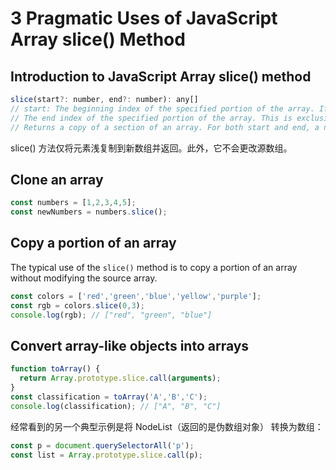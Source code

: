 # 3 Pragmatic Uses of JavaScript Array slice() Method

## Introduction to JavaScript Array slice() method

```js
slice(start?: number, end?: number): any[]
// start: The beginning index of the specified portion of the array. If start is undefined, then the slice begins at index 0.
// The end index of the specified portion of the array. This is exclusive of the element at the index 'end'. If end is undefined, then the slice extends to the end of the array.
// Returns a copy of a section of an array. For both start and end, a negative index can be used to indicate an offset from the end of the array. For example, -2 refers to the second to last element of the array.
```

slice() 方法仅将元素浅复制到新数组并返回。此外，它不会更改源数组。

## Clone an array

```js
const numbers = [1,2,3,4,5];
const newNumbers = numbers.slice();
```

## Copy a portion of an array

The typical use of the `slice()` method is to copy a portion of an array without modifying the source array.

```js
const colors = ['red','green','blue','yellow','purple'];
const rgb = colors.slice(0,3);
console.log(rgb); // ["red", "green", "blue"]
```

## Convert array-like objects into arrays

```js
function toArray() {
  return Array.prototype.slice.call(arguments);
}
const classification = toArray('A','B','C');
console.log(classification); // ["A", "B", "C"]
```

经常看到的另一个典型示例是将 NodeList（返回的是伪数组对象） 转换为数组：

```js
const p = document.querySelectorAll('p');
const list = Array.prototype.slice.call(p);
```
